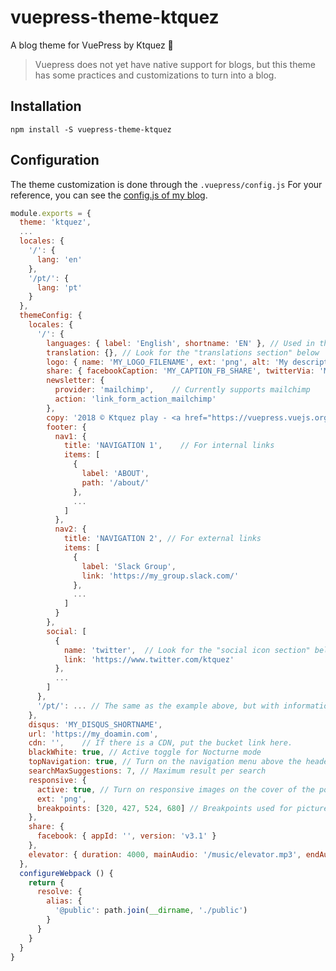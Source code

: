 # vuepress-theme-ktquez
A blog theme for VuePress by Ktquez 🤘

> Vuepress does not yet have native support for blogs, but this theme has some practices and customizations to turn into a blog.

## Installation

```shell
npm install -S vuepress-theme-ktquez
```

## Configuration

The theme customization is done through the `.vuepress/config.js`
For your reference, you can see the [config.js of my blog](https://github.com/ktquezplay/webapp/blob/master/src/.vuepress/config.js). 

```javascript
module.exports = {
  theme: 'ktquez',
  ...
  locales: {
    '/': {
      lang: 'en'
    },
    '/pt/': {
      lang: 'pt'
    }
  },
  themeConfig: {
    locales: {
      '/': {
        languages: { label: 'English', shortname: 'EN' }, // Used in the drop down of languages
        translation: {}, // Look for the "translations section" below
        logo: { name: 'MY_LOGO_FILENAME', ext: 'png', alt: 'My description about logo' },
        share: { facebookCaption: 'MY_CAPTION_FB_SHARE', twitterVia: 'MY_TWITTER_NICKNAME' },
        newsletter: {
          provider: 'mailchimp',    // Currently supports mailchimp
          action: 'link_form_action_mailchimp'
        },
        copy: '2018 © Ktquez play - <a href="https://vuepress.vuejs.org/" rel="noopener" target="_blank"> MADE WITH VUEPRESS </a>',
        footer: {
          nav1: {
            title: 'NAVIGATION 1',    // For internal links
            items: [
              {
                label: 'ABOUT',
                path: '/about/'
              },
              ...
            ]
          },
          nav2: {
            title: 'NAVIGATION 2', // For external links
            items: [
              {
                label: 'Slack Group',
                link: 'https://my_group.slack.com/'
              },
              ...
            ]
          }
        },
        social: [ 
          {
            name: 'twitter',  // Look for the "social icon section" below
            link: 'https://www.twitter.com/ktquez'
          },
          ...
        ]
      },
      '/pt/': ... // The same as the example above, but with information from that language
    },
    disqus: 'MY_DISQUS_SHORTNAME',
    url: 'https://my_doamin.com',
    cdn: '',    // If there is a CDN, put the bucket link here.
    blackWhite: true, // Active toggle for Nocturne mode
    topNavigation: true, // Turn on the navigation menu above the header
    searchMaxSuggestions: 7, // Maximum result per search
    responsive: {
      active: true, // Turn on responsive images on the cover of the post
      ext: 'png',
      breakpoints: [320, 427, 524, 680] // Breakpoints used for picture media tag
    },
    share: {
      facebook: { appId: '', version: 'v3.1' }
    },
    elevator: { duration: 4000, mainAudio: '/music/elevator.mp3', endAudio: '/music/ding.mp3' }
  },
  configureWebpack () {
    return {
      resolve: {
        alias: {
          '@public': path.join(__dirname, './public')
        }
      }
    }
  }
}

```

